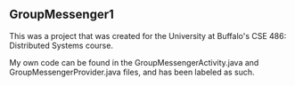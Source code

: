 ## GroupMessenger1

This was a project that was created for the University at Buffalo's CSE 486: Distributed Systems course.


My own code can be found in the GroupMessengerActivity.java and GroupMessengerProvider.java files, and has been
labeled as such.
